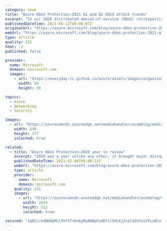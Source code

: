 ```yaml
---
category: news
title: "Azure DDoS Protection—2021 Q1 and Q2 DDoS attack trends"
excerpt: "In our 2020 distributed denial-of-service (DDoS) retrospective, we highlighted shifts in the very active cyberthreat landscape. With the huge surge in internet activity, particularly with the onset of the COVID-19 pandemic, DDoS attacks have ramped up significantly in both volume and complexity."
publishedDateTime: 2021-08-12T08:00:07Z
originalUrl: "https://azure.microsoft.com/blog/azure-ddos-protection-2021-q1-and-q2-ddos-attack-trends/"
webUrl: "https://azure.microsoft.com/blog/azure-ddos-protection-2021-q1-and-q2-ddos-attack-trends/"
type: article
quality: 121
heat: -1
published: false

provider:
  name: Microsoft
  domain: microsoft.com
  images:
    - url: "https://everyday-cc.github.io/azure/assets/images/organizations/microsoft.com-50x50.jpg"
      width: 50
      height: 50

topics:
  - Azure
  - Networking
  - Security

images:
  - url: "https://azurecomcdn.azureedge.net/mediahandler/acomblog/media/Default/blog/ec789e21-d9fb-48fa-9b1d-43e035ac9dbc.png"
    width: 640
    height: 377
    isCached: true

related:
  - title: "Azure DDoS Protection—2020 year in review"
    excerpt: "2020 was a year unlike any other, it brought major disruptions to both the physical and digital worlds, and these changes are also evident in the cyberthreat landscape. The prevalence of Distributed Denial-of-Service (DDoS) attacks in 2020 has grown more than 50 percent with increasing complexity and"
    publishedDateTime: 2021-02-04T09:00:13Z
    webUrl: "https://azure.microsoft.com/blog/azure-ddos-protection-2020-year-in-review/"
    type: article
    provider:
      name: Microsoft
      domain: microsoft.com
    quality: 121
    images:
      - url: "https://azurecomcdn.azureedge.net/mediahandler/acomblog/media/Default/blog/5cc018a1-7136-4268-80b6-11bc9f490568.png"
        width: 1024
        height: 512
        isCached: true

secured: "1qDCLrkdNb0pMLtXVf3T+bn6yMaA8WpFa4D7il5HLKj2+pl1OSfuiVfLsBCaTSGGrgl6uWrVuspp0xBfWqF1qaHV+aIW2FLPaVk23FaFJjpV2KkiHjDsiuVCv22Q0YoZxOh1JN8hnXD4XEhNrb4jnOMUWghjMiLtbgtsRETLVuRzAR5pMH1PCiVnzT9K+DwmEVgPz2FlOhIMRLKhGjQyJMRPhSWcLD5q63u5EB8wDrx8GTmf1+pbiDRaL/vZdWF6HfmZdcIg3p3JFhKX1Tg791LNvd8Tu6AFTyjuauL6tzSnCGbSOPXKhkBY51048+XnTRf9+YagqKg+sTTO1OHW1CszfXgf0DGxGg7yqp6id7Q=;kVh0Q5hdriCkGmet927E0Q=="
---
```


